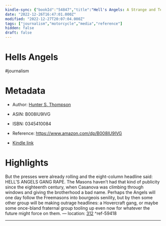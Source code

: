 ```yaml
---
kindle-sync: {"bookId":"54847","title":"Hell's Angels: A Strange and Terrible Saga","author":"Hunter S. Thompson","asin":"B008IU9IVG","lastAnnotatedDate":"2022-06-20","bookImageUrl":"https://m.media-amazon.com/images/I/51WwckOYyQL._SY160.jpg","highlightsCount":1}
date: "2022-12-26T16:47:01.000Z"
modified: "2022-12-27T20:07:04.000Z"
tags: ["journalism","motorcycle","media","reference"]
hidden: false
draft: false
---
```

# Hells Angels

#journalism 

# Metadata

* Author: [Hunter S. Thompson](https://www.amazon.com/Hunter-S-Thompson/e/B000AQ4U5U/ref=dp_byline_cont_ebooks_1)

* ASIN: B008IU9IVG

* ISBN: 0345410084

* Reference: <https://www.amazon.com/dp/B008IU9IVG>

* [Kindle link](kindle://book?action=open&asin=B008IU9IVG)

# Highlights

But the presses were already rolling and the eight-column headline said: HELL’S ANGELS GANG RAPE. The Masons haven’t had that kind of publicity since the eighteenth century, when Casanova was climbing through windows and giving the brotherhood a bad name. Perhaps the Angels will one day follow the Freemasons into bourgeois senility, but by then some other group will be making outrage headlines: a Hovercraft gang, or maybe some once-bland fraternal group tooling up even now for whatever the future might force on them. — location: [312](kindle://book?action=open&asin=B008IU9IVG&location=312) ^ref-59418

---
